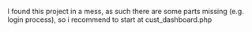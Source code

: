 I found this project in a mess, as such there are some parts missing (e.g. login process), so i recommend to start at cust_dashboard.php
